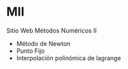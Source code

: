# MII
Sitio Web Métodos Numéricos II

- Método de Newton
- Punto Fijo
- Interpolación polinómica de lagrange
